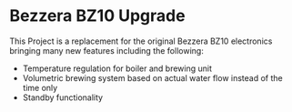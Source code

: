 # Bezzera BZ10 Upgrade
This Project is a replacement for the original Bezzera BZ10 electronics bringing many new features including the following:
- Temperature regulation for boiler and brewing unit
- Volumetric brewing system based on actual water flow instead of the time only
- Standby functionality
<!--stackedit_data:
eyJoaXN0b3J5IjpbMzQyNTAwODczLC0xNjUwMTI4MDA1XX0=
-->